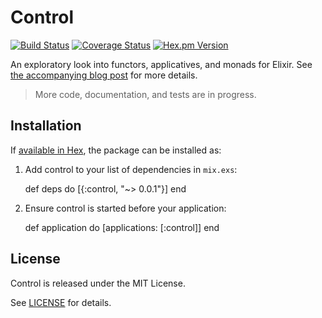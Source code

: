 # Control
[![Build Status](https://img.shields.io/travis/slogsdon/elixir-control.svg?style=flat)](https://travis-ci.org/slogsdon/elixir-control)
[![Coverage Status](https://img.shields.io/coveralls/slogsdon/elixir-control.svg?style=flat)](https://coveralls.io/r/slogsdon/elixir-control)
[![Hex.pm Version](http://img.shields.io/hexpm/v/control.svg?style=flat)](https://hex.pm/packages/control)

An exploratory look into functors, applicatives, and monads for Elixir. See [the accompanying blog post](http://www.slogsdon.com/functors-applicatives-and-monads-in-elixir/) for more details.

> More code, documentation, and tests are in progress.

## Installation

If [available in Hex](https://hex.pm/docs/publish), the package can be installed as:

  1. Add control to your list of dependencies in `mix.exs`:

        def deps do
          [{:control, "~> 0.0.1"}]
        end

  2. Ensure control is started before your application:

        def application do
          [applications: [:control]]
        end

## License

Control is released under the MIT License.

See [LICENSE](https://github.com/slogsdon/elixir-control/blob/master/LICENSE) for details.
